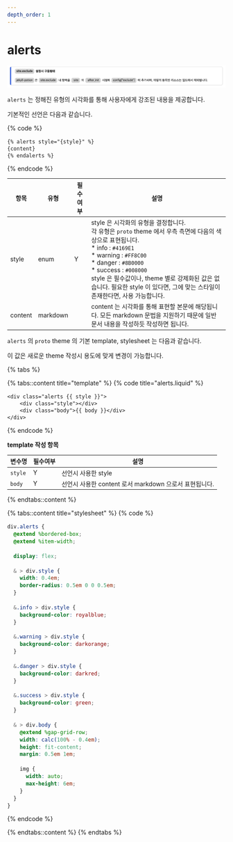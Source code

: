 ```yaml
---
depth_order: 1
---
```


# alerts

![](../../assets/images/alerts.png)

`alerts` 는 정해진 유형의 시각화를 통해 사용자에게 강조된 내용을 제공합니다.

기본적인 선언은 다음과 같습니다.

{% code %}
```liquid
{% alerts style="{style}" %}
{content}
{% endalerts %}
```
{% endcode %}

| 항목      | 유형       | 필수여부 | 설명                                                                                                                                                                                                                                                                   |
|---------|----------|------|----------------------------------------------------------------------------------------------------------------------------------------------------------------------------------------------------------------------------------------------------------------------|
| style   | enum     | Y    | style 은 시각화의 유형을 결정합니다.<br/>각 유형은 `proto` theme 에서 우측 측면에 다음의 색상으로 표현됩니다.<br/>* info : `#4169E1`<br/>* warning : `#FF8C00`<br/>* danger : `#8B0000`<br/>* success : `#008000`<br/>style 은 필수값이나, theme 별로 강제화된 값은 없습니다. 필요한 style 이 있다면, 그에 맞는 스타일이 존재한다면, 사용 가능합니다. |
| content | markdown |      | content 는 시각화를 통해 표현할 본문에 해당됩니다. 모든 markdown 문법을 지원하기 때문에 일반 문서 내용을 작성하듯 작성하면 됩니다.                                                                                                                                                                                   |

`alerts` 의 `proto` theme 의 기본 template, stylesheet 는 다음과 같습니다.

이 값은 새로운 theme 작성시 용도에 맞게 변경이 가능합니다.

{% tabs %}

{% tabs::content title="template" %}
{% code title="alerts.liquid" %}
```liquid
<div class="alerts {{ style }}">
    <div class="style"></div>
    <div class="body">{{ body }}</div>
</div>
```
{% endcode %}

**template 작성 항목**

| 변수명     | 필수여부 | 설명                                     |
|---------|------|----------------------------------------|
| `style` | Y    | 선언시 사용한 style                          |
| `body`  | Y    | 선언시 사용한 content 로서 markdown 으로서 표현됩니다. |
{% endtabs::content %}

{% tabs::content title="stylesheet" %}
{% code %}
```scss
div.alerts {
  @extend %bordered-box;
  @extend %item-width;

  display: flex;

  & > div.style {
    width: 0.4em;
    border-radius: 0.5em 0 0 0.5em;
  }

  &.info > div.style {
    background-color: royalblue;
  }

  &.warning > div.style {
    background-color: darkorange;
  }

  &.danger > div.style {
    background-color: darkred;
  }

  &.success > div.style {
    background-color: green;
  }

  & > div.body {
    @extend %gap-grid-row;
    width: calc(100% - 0.4em);
    height: fit-content;
    margin: 0.5em 1em;

    img {
      width: auto;
      max-height: 6em;
    }
  }
}
```
{% endcode %}

{% endtabs::content %}
{% endtabs %}
